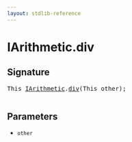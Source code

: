 ```yaml
---
layout: stdlib-reference
---
```


# IArithmetic\.div

## Signature 

<pre>
<span class="code_keyword">This</span> <a href="/stdlib-reference/interfaces/IArithmetic/index" class="code_type">IArithmetic</a>.<a href="/stdlib-reference/interfaces/IArithmetic/div">div</a>(<span class="code_keyword">This</span> <span class='code_param'>other</span>);

</pre>

## Parameters

* `other`

